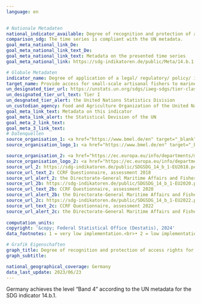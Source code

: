 ```yaml
---
language: en
    

# Nationale Metadaten    
national_indicator_available: Degree of recognition and protection of access rights for small-scale fisheries    
comparison_sdg: The time series is compliant with the UN metadata.    
goal_meta_national_link_De: 
goal_meta_national_link_text_De: 
goal_meta_national_link_text: Metadata on the presented time series
goal_meta_national_link: https://sdg-indikatoren.de/public/Meta/14.b.1.pdf    

# Globale Metadaten    
indicator_name: Degree of application of a legal/ regulatory/ policy/ institutional framework which recognizes and protects access rights for small‐scale fisheries    
target_name: Provide access for small-scale artisanal fishers to marine resources and markets    
un_designated_tier_url: https://unstats.un.org/sdgs/iaeg-sdgs/tier-classification/    
un_designated_tier_url_text: Tier I    
un_desgnated_tier_alert: the United Nations Statistics Division    
un_custodian_agency: Food and Agriculture Organization of the United Nations (FAO)    
goal_meta_link_text: Metadata on this indicator    
goal_meta_link_alert: the Statistical Devision of the UN    
goal_meta_2_link_text:     
goal_meta_3_link_text:         
# Datenquellen
source_organisation_1: <a href="https://www.bmel.de/en" target="_blank" onclick="return confirm_alert('the Federal Ministry of Food and Agriculture','En');" title="Click here to go to the website of the organisation Federal Ministry of Food and Agriculture."> Federal Ministry of Food and Agriculture </a>
source_organisation_logo_1: <a href="https://www.bmel.de/en" target="_blank" onclick="return confirm_alert('the Federal Ministry of Food and Agriculture','En');"><img src="https://sdg-indikatoren.de/public/OrgImgEn/bmel.png" alt="Logo bmel" style="height:60px; width:148px"/></a>

source_organisation_2: <a href="https://ec.europa.eu/info/departments/maritime-affairs-and-fisheries_en" target="_blank" onclick="return confirm_alert('the Directorate-General Maritime Affairs and Fisheries','En');" title="Click here to go to the website of the organisation Directorate-General Maritime Affairs and Fisheries (MARE)."> Directorate-General Maritime Affairs and Fisheries (MARE) </a>
source_organisation_logo_2: <a href="https://ec.europa.eu/info/departments/maritime-affairs-and-fisheries_en" target="_blank" onclick="return confirm_alert('the Directorate-General Maritime Affairs and Fisheries','En');"><img src="https://sdg-indikatoren.de/public/OrgImgEn/europeancommission.png" alt="Logo europeancommission" style="height:60px; width:148px"/></a>
source_url_2: https://sdg-indikatoren.de/public/SDGSDG_14_b_1-EU2018.pdf
source_url_text_2: CCRF Questionnaire, assessment 2018
source_url_alert_2: the Directorate-General Maritime Affairs and Fisheries
source_url_2b: https://sdg-indikatoren.de/public/SDGSDG_14_b_1-EU2020.pdf
source_url_text_2b: CCRF Questionnaire, assessment 2020
source_url_alert_2b: the Directorate-General Maritime Affairs and Fisheries
source_url_2c: https://sdg-indikatoren.de/public/SDGSDG_14_b_1-EU2022.pdf
source_url_text_2c: CCRF Questionnaire, assessment 2022
source_url_alert_2c: the Directorate-General Maritime Affairs and Fisheries
    
computation_units:     
copyright: '&copy; Federal Statistical Office (Destatis), 2024'    
data_footnotes: 1 = very low implementation.<br>• 2 = low implementation.<br>• 3 = medium implementation.<br>• 4 = high implementation.<br>• 5 = very high implementation.<br>• Data is only available from 2018.    

# Grafik Eigenschaften    
graph_title: Degree of recognition and protection of access rights for small-scale fisheries
graph_subtitle:     

national_geographical_coverage: Germany    
data_last_update: 2023/06/23    
---
```



Germany achieves the level “Band 4” according to the UN metadata for the SDG indicator 14.b.1.